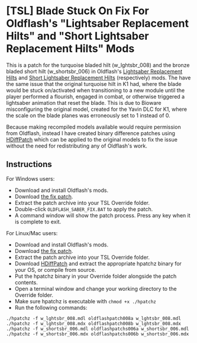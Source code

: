 # [TSL] Blade Stuck On Fix For Oldflash's "Lightsaber Replacement Hilts" and "Short Lightsaber Replacement Hilts" Mods

This is a patch for the turquoise bladed hilt (w_lghtsbr_008) and the bronze bladed short hilt (w_shortsbr_006) in Oldflash's [Lightsaber Replacement Hilts](https://www.gamefront.com/games/knights-of-the-old-republic-ii/file/lightsaber-replacement-hilts) and [Short Lightsaber Replacement Hilts](https://www.gamefront.com/games/knights-of-the-old-republic-ii/file/short-lightsaber-replacement-hilts) (respectively) mods. The have the same issue that the original turquoise hilt in K1 had, where the blade would be stuck on/activated when transitioning to a new module until the player performed a flourish, engaged in combat, or otherwise triggered a lightsaber animation that reset the blade. This is due to Bioware misconfiguring the original model, created for the Yavin DLC for K1, where the scale on the blade planes was erroneously set to 1 instead of 0. 

Because making recompiled models available would require permission from Oldflash, instead I have created binary difference patches using [HDiffPatch](https://github.com/sisong/HDiffPatch) which can be applied to the original models to fix the issue without the need for redistributing any of Oldflash's work.

## Instructions
For Windows users:
* Download and install Oldflash's mods.
* Download [the fix patch](https://github.com/DarthParametric/TSL_Blade_Stuck_On_Fix_For_Oldflash_Lightsaber_Replacement_Hilts/releases/latest).
* Extract the patch archive into your TSL Override folder.
* Double-click `OLDFLASH_SABER_FIX.BAT` to apply the patch.
* A command window will show the patch process. Press any key when it is complete to exit.

For Linux/Mac users:
* Download and install Oldflash's mods.
* Download [the fix patch](https://github.com/DarthParametric/TSL_Blade_Stuck_On_Fix_For_Oldflash_Lightsaber_Replacement_Hilts/releases/latest).
* Extract the patch archive into your TSL Override folder.
* Download [HDiffPatch](https://github.com/sisong/HDiffPatch/releases/latest) and extract the appropriate hpatchz binary for your OS, or compile from source.
* Put the hpatchz binary in your Override folder alongside the patch contents.
* Open a terminal window and change your working directory to the Override folder.
* Make sure hpatchz is executable with `chmod +x ./hpatchz`
* Run the following commands:
```
./hpatchz -f w_lghtsbr_008.mdl oldflashpatch008a w_lghtsbr_008.mdl
./hpatchz -f w_lghtsbr_008.mdx oldflashpatch008b w_lghtsbr_008.mdx
./hpatchz -f w_shortsbr_006.mdl oldflashpatchs006a w_shortsbr_006.mdl
./hpatchz -f w_shortsbr_006.mdx oldflashpatchs006b w_shortsbr_006.mdx
```
